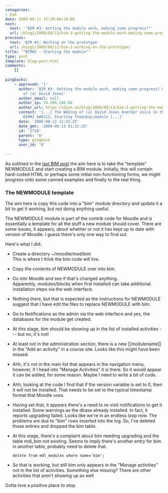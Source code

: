 ```yaml
---
categories:
- bam
date: 2009-08-11 15:20:00+10:00
next:
  text: '"BIM #3: Getting the module work, making some progress?"'
  url: /blog2/2009/08/13/bim-3-getting-the-module-work-making-some-progress/
previous:
  text: 'BIM #1: Working on the prototype'
  url: /blog2/2009/08/11/bim-1-working-on-the-prototype/
title: '"BIM#2 - Starting the module"'
type: post
template: blog-post.html
comments:
    []
    
pingbacks:
    - approved: '1'
      author: 'BIM #3: Getting the module work, making some progress? &laquo; The Weblog
        of (a) David Jones'
      author_email: null
      author_ip: 74.200.246.66
      author_url: https://djon.es/blog/2009/08/13/bim-3-getting-the-module-work-making-some-progress/
      content: '[...] The Weblog of (a) David Jones Another voice in the blogosphere    &laquo;
        BIM#2 &#8211; Starting the&nbsp;module [...]'
      date: '2009-08-13 11:31:25'
      date_gmt: '2009-08-13 01:31:25'
      id: '2710'
      parent: '0'
      type: pingback
      user_id: '0'
    
---
```

As outlined in the [last BIM post](/blog2/2009/08/11/bim-1-working-on-the-prototype/) the aim here is to take the "template" NEWMODULE and start creating a BIM module. Initially, this will contain hard-coded HTML or perhaps some initial non-functioning forms, we might progress onto some canned examples and finally to the real thing.

### The NEWMODULE template

The aim here is copy this code into a "bim" module directory and update it a bit to get it working, but not doing anything useful.

The NEWMODULE module is part of the contrib code for Moodle and is essentially a template for all the stuff a new module should cover. There are some issues, it appears, about whether or not it has kept up to date with version of Moodle. I guess there's only one way to find out.

Here's what I did:

- Create a directory ~/moodle/mod/bim  
    This is where I think the bim code will live.
- Copy the contents of NEWMODULE over into bim.
- Go into Moodle and see if that's changed anything.  
    Apparently, modules/blocks when first installed can take additional installation steps via the web interface.
- Nothing there, but that is expected as the instructions for NEWMODULE suggest that I have edit the files to replace NEWMODULE with bim.
- Go to Notifications as the admin via the web interface and yes, the databases for the module get created.
- At this stage, bim should be showing up in the list of installed activities --- but no, it's not!
- At least not in the administration section, there is a new \[\[modulename\]\] in the "Add an activity" in a course site. Looks like this might have been missed.
- Ahh, it's not in the main list that appears in the navigation menu, however, if I head into "Manage Activities" it is there. So it would appear it can be added, for some reason. Maybe I need to write a bit of code.
- Ahh, looking at the code I find that if the version variable is set to 0, then it will not be installed. That needs to be set to the typical timestamp format that Moodle uses.
- Having set that, it appears there's a need to re-visit notifications to get it installed. Some warnings as the dbase already installed. In fact, it reports upgrading failed. Looks like we're in an endless loop now. The problems are due to "bim" rows inserted into the log. So, I've deleted those entries and dropped the bim table.
- At this stage, there's a complaint about bim needing upgrading and the table mdl\_bim not existing. Seems to imply there's another entry for bim in another table, probably need to delete that.
    
    ```
    delete from mdl_modules where name='bim';
    
    ```
    
- So that is working, but still bim only appears in the "Manage activities" not in the list of activities. Something else missing? There are other activities that aren't showing up as well

Gotta love a positive place to stop.